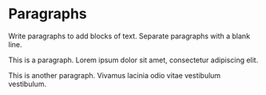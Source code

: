 # Paragraphs

Write paragraphs to add blocks of text. Separate paragraphs with a blank line.

This is a paragraph. Lorem ipsum dolor sit amet, consectetur adipiscing elit.

This is another paragraph. Vivamus lacinia odio vitae vestibulum vestibulum.
        